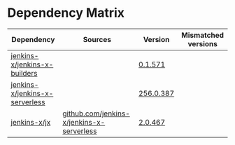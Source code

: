 # Dependency Matrix

Dependency | Sources | Version | Mismatched versions
---------- | ------- | ------- | -------------------
[jenkins-x/jenkins-x-builders](https://github.com/jenkins-x/jenkins-x-builders) |  | [0.1.571]() | 
[jenkins-x/jenkins-x-serverless](https://github.com/jenkins-x/jenkins-x-serverless) |  | [256.0.387](https://github.com/jenkins-x/jenkins-x-serverless/releases/tag/v256.0.387) | 
[jenkins-x/jx](https://github.com/jenkins-x/jx) | [github.com/jenkins-x/jenkins-x-serverless](https://github.com/jenkins-x/jenkins-x-serverless) | [2.0.467](https://github.com/jenkins-x/jx/releases/tag/v2.0.467) | 
